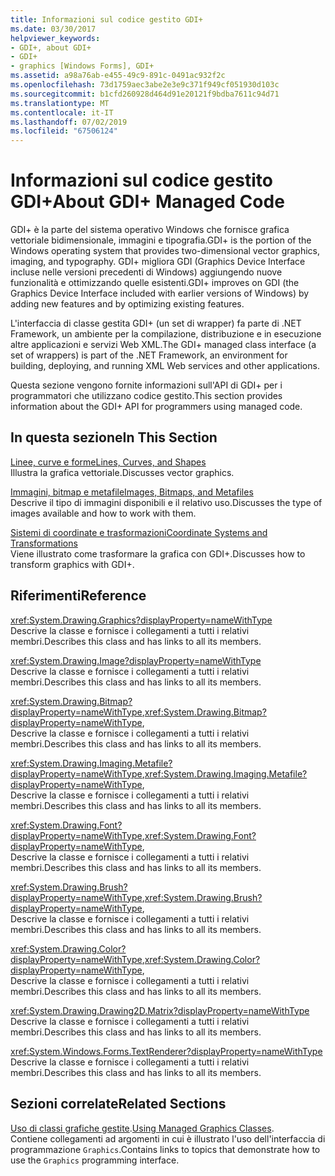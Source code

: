 ```yaml
---
title: Informazioni sul codice gestito GDI+
ms.date: 03/30/2017
helpviewer_keywords:
- GDI+, about GDI+
- GDI+
- graphics [Windows Forms], GDI+
ms.assetid: a98a76ab-e455-49c9-891c-0491ac932f2c
ms.openlocfilehash: 73d1759aec3abe2e3e9c371f949cf051930d103c
ms.sourcegitcommit: b1cfd260928d464d91e20121f9bdba7611c94d71
ms.translationtype: MT
ms.contentlocale: it-IT
ms.lasthandoff: 07/02/2019
ms.locfileid: "67506124"
---
```

# <a name="about-gdi-managed-code"></a><span data-ttu-id="86120-102">Informazioni sul codice gestito GDI+</span><span class="sxs-lookup"><span data-stu-id="86120-102">About GDI+ Managed Code</span></span>
<span data-ttu-id="86120-103">GDI+ è la parte del sistema operativo Windows che fornisce grafica vettoriale bidimensionale, immagini e tipografia.</span><span class="sxs-lookup"><span data-stu-id="86120-103">GDI+ is the portion of the Windows operating system that provides two-dimensional vector graphics, imaging, and typography.</span></span> <span data-ttu-id="86120-104">GDI+ migliora GDI (Graphics Device Interface incluse nelle versioni precedenti di Windows) aggiungendo nuove funzionalità e ottimizzando quelle esistenti.</span><span class="sxs-lookup"><span data-stu-id="86120-104">GDI+ improves on GDI (the Graphics Device Interface included with earlier versions of Windows) by adding new features and by optimizing existing features.</span></span>  
  
 <span data-ttu-id="86120-105">L'interfaccia di classe gestita GDI+ (un set di wrapper) fa parte di .NET Framework, un ambiente per la compilazione, distribuzione e in esecuzione altre applicazioni e servizi Web XML.</span><span class="sxs-lookup"><span data-stu-id="86120-105">The GDI+ managed class interface (a set of wrappers) is part of the .NET Framework, an environment for building, deploying, and running XML Web services and other applications.</span></span>  
  
 <span data-ttu-id="86120-106">Questa sezione vengono fornite informazioni sull'API di GDI+ per i programmatori che utilizzano codice gestito.</span><span class="sxs-lookup"><span data-stu-id="86120-106">This section provides information about the GDI+ API for programmers using managed code.</span></span>  
  
## <a name="in-this-section"></a><span data-ttu-id="86120-107">In questa sezione</span><span class="sxs-lookup"><span data-stu-id="86120-107">In This Section</span></span>  
 [<span data-ttu-id="86120-108">Linee, curve e forme</span><span class="sxs-lookup"><span data-stu-id="86120-108">Lines, Curves, and Shapes</span></span>](lines-curves-and-shapes.md)  
 <span data-ttu-id="86120-109">Illustra la grafica vettoriale.</span><span class="sxs-lookup"><span data-stu-id="86120-109">Discusses vector graphics.</span></span>  
  
 [<span data-ttu-id="86120-110">Immagini, bitmap e metafile</span><span class="sxs-lookup"><span data-stu-id="86120-110">Images, Bitmaps, and Metafiles</span></span>](images-bitmaps-and-metafiles.md)  
 <span data-ttu-id="86120-111">Descrive il tipo di immagini disponibili e il relativo uso.</span><span class="sxs-lookup"><span data-stu-id="86120-111">Discusses the type of images available and how to work with them.</span></span>  
  
 [<span data-ttu-id="86120-112">Sistemi di coordinate e trasformazioni</span><span class="sxs-lookup"><span data-stu-id="86120-112">Coordinate Systems and Transformations</span></span>](coordinate-systems-and-transformations.md)  
 <span data-ttu-id="86120-113">Viene illustrato come trasformare la grafica con GDI+.</span><span class="sxs-lookup"><span data-stu-id="86120-113">Discusses how to transform graphics with GDI+.</span></span>  
  
## <a name="reference"></a><span data-ttu-id="86120-114">Riferimenti</span><span class="sxs-lookup"><span data-stu-id="86120-114">Reference</span></span>  
 <xref:System.Drawing.Graphics?displayProperty=nameWithType>  
 <span data-ttu-id="86120-115">Descrive la classe e fornisce i collegamenti a tutti i relativi membri.</span><span class="sxs-lookup"><span data-stu-id="86120-115">Describes this class and has links to all its members.</span></span>  
  
 <xref:System.Drawing.Image?displayProperty=nameWithType>  
 <span data-ttu-id="86120-116">Descrive la classe e fornisce i collegamenti a tutti i relativi membri.</span><span class="sxs-lookup"><span data-stu-id="86120-116">Describes this class and has links to all its members.</span></span>  
  
 <span data-ttu-id="86120-117"><xref:System.Drawing.Bitmap?displayProperty=nameWithType>,</span><span class="sxs-lookup"><span data-stu-id="86120-117"><xref:System.Drawing.Bitmap?displayProperty=nameWithType>,</span></span>  
 <span data-ttu-id="86120-118">Descrive la classe e fornisce i collegamenti a tutti i relativi membri.</span><span class="sxs-lookup"><span data-stu-id="86120-118">Describes this class and has links to all its members.</span></span>  
  
 <span data-ttu-id="86120-119"><xref:System.Drawing.Imaging.Metafile?displayProperty=nameWithType>,</span><span class="sxs-lookup"><span data-stu-id="86120-119"><xref:System.Drawing.Imaging.Metafile?displayProperty=nameWithType>,</span></span>  
 <span data-ttu-id="86120-120">Descrive la classe e fornisce i collegamenti a tutti i relativi membri.</span><span class="sxs-lookup"><span data-stu-id="86120-120">Describes this class and has links to all its members.</span></span>  
  
 <span data-ttu-id="86120-121"><xref:System.Drawing.Font?displayProperty=nameWithType>,</span><span class="sxs-lookup"><span data-stu-id="86120-121"><xref:System.Drawing.Font?displayProperty=nameWithType>,</span></span>  
 <span data-ttu-id="86120-122">Descrive la classe e fornisce i collegamenti a tutti i relativi membri.</span><span class="sxs-lookup"><span data-stu-id="86120-122">Describes this class and has links to all its members.</span></span>  
  
 <span data-ttu-id="86120-123"><xref:System.Drawing.Brush?displayProperty=nameWithType>,</span><span class="sxs-lookup"><span data-stu-id="86120-123"><xref:System.Drawing.Brush?displayProperty=nameWithType>,</span></span>  
 <span data-ttu-id="86120-124">Descrive la classe e fornisce i collegamenti a tutti i relativi membri.</span><span class="sxs-lookup"><span data-stu-id="86120-124">Describes this class and has links to all its members.</span></span>  
  
 <span data-ttu-id="86120-125"><xref:System.Drawing.Color?displayProperty=nameWithType>,</span><span class="sxs-lookup"><span data-stu-id="86120-125"><xref:System.Drawing.Color?displayProperty=nameWithType>,</span></span>  
 <span data-ttu-id="86120-126">Descrive la classe e fornisce i collegamenti a tutti i relativi membri.</span><span class="sxs-lookup"><span data-stu-id="86120-126">Describes this class and has links to all its members.</span></span>  
  
 <xref:System.Drawing.Drawing2D.Matrix?displayProperty=nameWithType>  
 <span data-ttu-id="86120-127">Descrive la classe e fornisce i collegamenti a tutti i relativi membri.</span><span class="sxs-lookup"><span data-stu-id="86120-127">Describes this class and has links to all its members.</span></span>  
  
 <xref:System.Windows.Forms.TextRenderer?displayProperty=nameWithType>  
 <span data-ttu-id="86120-128">Descrive la classe e fornisce i collegamenti a tutti i relativi membri.</span><span class="sxs-lookup"><span data-stu-id="86120-128">Describes this class and has links to all its members.</span></span>  
  
## <a name="related-sections"></a><span data-ttu-id="86120-129">Sezioni correlate</span><span class="sxs-lookup"><span data-stu-id="86120-129">Related Sections</span></span>  
 <span data-ttu-id="86120-130">[Uso di classi grafiche gestite](using-managed-graphics-classes.md).</span><span class="sxs-lookup"><span data-stu-id="86120-130">[Using Managed Graphics Classes](using-managed-graphics-classes.md).</span></span>  
 <span data-ttu-id="86120-131">Contiene collegamenti ad argomenti in cui è illustrato l'uso dell'interfaccia di programmazione `Graphics`.</span><span class="sxs-lookup"><span data-stu-id="86120-131">Contains links to topics that demonstrate how to use the `Graphics` programming interface.</span></span>

